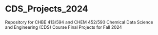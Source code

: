 # CDS_Projects_2024
Repository for CHBE 413/594 and CHEM 452/590 Chemical Data Science and Engineering (CDS) Course Final Projects for Fall 2024
